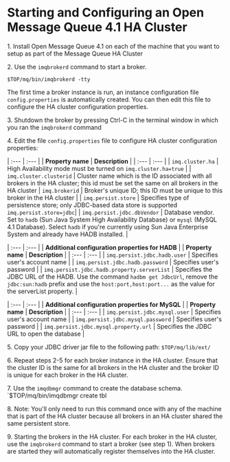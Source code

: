 # Starting and Configuring an Open Message Queue 4.1 HA Cluster

1\. Install Open Message Queue 4.1 on each of the machine that you want to setup as part of the Message Queue HA Cluster

2\. Use the `imqbrokerd` command to start a broker. 

`$TOP/mq/bin/imqbrokerd -tty`

The first time a broker instance is run, an instance configuration file `config.properties` is automatically created. 
You can then edit this file to configure the HA cluster configuration properties.
	
3\. Shutdown the broker by pressing Ctrl-C in the terminal window in which you ran the `imqbrokerd` command

4\. Edit the file `config.properties` file to configure HA cluster configuration properties:

| :---         | :---      | 
| **Property name**   | **Description** |
| :---         | :---      |
| `imq.cluster.ha` | High Availability mode must be turned on `imq.cluster.ha=true` | 
| `imq.cluster.clusterid` | Cluster name which is the ID associated with all brokers in the HA cluster; this id must be set the same on all brokers in the HA cluster
| `imq.brokerid` | Broker's unique ID; this ID must be unique to this broker in the HA cluster | 
| `imq.persist.store` | Specifies type of  persistence store; only JDBC-based data store is supported `imq.persist.store=jdbc`|
| `imq.persist.jdbc.dbVendor` | Database vendor. Set to `hadb` (Sun Java System High Availability Database) or `mysql` (MySQL 4.1 Database). Select `hadb` if you're currently using Sun Java Enterprise System and already have HADB installed. | 

| :---         | :---      | 
| **Additional configuration properties for HADB** |
| **Property name**   | **Description** |
| :---         | :---      |
| `imq.persist.jdbc.hadb.user` | Specifies user's account name |
| `imq.persist.jdbc.hadb.password` | Specifies user's password |
| `imq.persist.jdbc.hadb.property.serverList` | Specifies the JDBC URL of the HADB. Use the command `hadbm get JdbcUrl`, remove the `jdbc:sun:hadb` prefix and use the `host:port,host:port...` as the	value for the serverList property. |
	
| :---         | :---      | 
| **Additional configuration properties for MySQL** |
| **Property name**   | **Description** |
| :---         | :---      |
| `imq.persist.jdbc.mysql.user` | Specifies user's account name |
| `imq.persist.jdbc.mysql.password` | Specifies user's password | 
| `imq.persist.jdbc.mysql.property.url` | Specifies the JDBC URL to open the database | 

5\. Copy your JDBC driver jar file to the following path:
    `$TOP/mq/lib/ext/`

6\. Repeat steps 2-5 for each broker instance in the HA cluster. Ensure that the cluster ID is the same for all brokers in the HA cluster and the broker ID is unique for each broker in the HA cluster.

7\. Use the `imqdbmgr` command to create the database schema.
    `$TOP/mq/bin/imqdbmgr create tbl

8\. Note: You'll only need to run this command once with any of the machine that is part of the HA cluster because all brokers in an HA cluster shared the same persistent store.

9\. Starting the brokers in the HA cluster. For each broker in the HA cluster, use the `imqbrokerd` command to start a broker (see step 1). When brokers are started they will automatically register themselves into the HA cluster.


